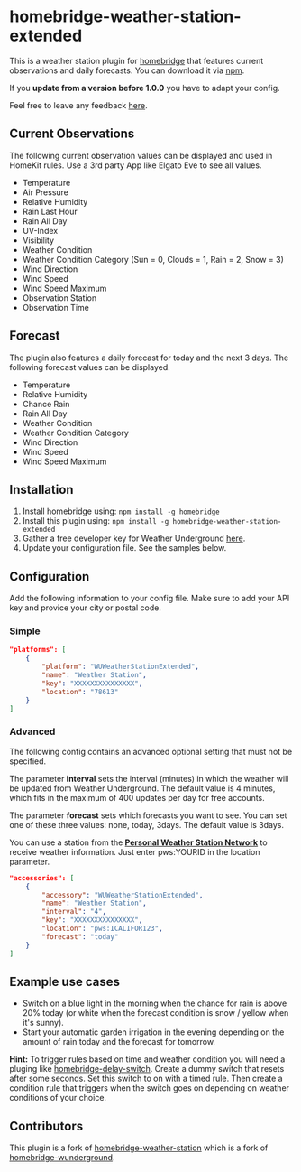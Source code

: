 # homebridge-weather-station-extended

This is a weather station plugin for [homebridge](https://github.com/nfarina/homebridge) that features current observations and daily forecasts. You can download it via [npm](https://www.npmjs.com/package/homebridge-weather-station-extended).

If you **update from a version before 1.0.0** you have to adapt your config.

Feel free to leave any feedback [here](https://github.com/naofireblade/homebridge-weather-station-extended/issues).

## Current Observations

The following current observation values can be displayed and used in HomeKit rules. Use a 3rd party App like Elgato Eve to see all values.

- Temperature
- Air Pressure
- Relative Humidity
- Rain Last Hour
- Rain All Day
- UV-Index
- Visibility
- Weather Condition
- Weather Condition Category (Sun = 0, Clouds = 1, Rain = 2, Snow = 3)
- Wind Direction
- Wind Speed
- Wind Speed Maximum
- Observation Station
- Observation Time

## Forecast

The plugin also features a daily forecast for today and the next 3 days. The following forecast values can be displayed.

- Temperature
- Relative Humidity
- Chance Rain
- Rain All Day
- Weather Condition
- Weather Condition Category
- Wind Direction
- Wind Speed
- Wind Speed Maximum

## Installation

1. Install homebridge using: `npm install -g homebridge`
2. Install this plugin using: `npm install -g homebridge-weather-station-extended`
3. Gather a free developer key for Weather Underground [here](http://www.wunderground.com/weather/api/).
4. Update your configuration file. See the samples below.

## Configuration

Add the following information to your config file. Make sure to add your API key and provice your city or postal code.

### Simple

```json
"platforms": [
	{
		"platform": "WUWeatherStationExtended",
		"name": "Weather Station",
		"key": "XXXXXXXXXXXXXXX",
		"location": "78613"
	}
]
```

### Advanced

The following config contains an advanced optional setting that must not be specified.

The parameter **interval** sets the interval (minutes) in which the weather will be updated from Weather Underground. The default value is 4 minutes, which fits in the maximum of 400 updates per day for free accounts.

The parameter **forecast** sets which forecasts you want to see. You can set one of these three values: none, today, 3days. The default value is 3days.

You can use a station from the **[Personal Weather Station Network](https://www.wunderground.com/weatherstation/overview.asp)** to receive weather information. Just enter pws:YOURID in the location parameter.

```json
"accessories": [
	{
		"accessory": "WUWeatherStationExtended",
		"name": "Weather Station",
		"interval": "4",
		"key": "XXXXXXXXXXXXXXX",
		"location": "pws:ICALIFOR123",
		"forecast": "today"
	}
]
```

## Example use cases

- Switch on a blue light in the morning when the chance for rain is above 20% today (or white when the forecast condition is snow / yellow when it's sunny).
- Start your automatic garden irrigation in the evening depending on the amount of rain today and the forecast for tomorrow.

**Hint:** To trigger rules based on time and weather condition you will need a pluging like [homebridge-delay-switch](https://www.npmjs.com/package/homebridge-delay-switch). Create a dummy switch that resets after some seconds. Set this switch to on with a timed rule. Then create a condition rule that triggers when the switch goes on depending on weather conditions of your choice.

## Contributors

This plugin is a fork of [homebridge-weather-station](https://github.com/kcharwood/homebridge-weather-station) which is a fork of [homebridge-wunderground](https://www.npmjs.com/package/homebridge-wunderground).